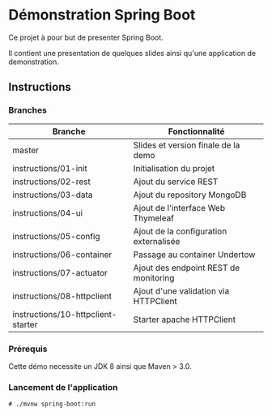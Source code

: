 # Démonstration Spring Boot

Ce projet à pour but de presenter Spring Boot.

Il contient une presentation de quelques slides ainsi qu'une application de demonstration.


## Instructions

### Branches

| Branche                            | Fonctionnalité                          |
| --------                           | --------                                |
| master                             | Slides et version finale de la demo     |
| instructions/01-init               | Initialisation du projet                |
| instructions/02-rest               | Ajout du service REST                   |
| instructions/03-data               | Ajout du repository MongoDB             |
| instructions/04-ui                 | Ajout de l'interface Web Thymeleaf      |
| instructions/05-config             | Ajout de la configuration externalisée  |
| instructions/06-container          | Passage au container Undertow           |
| instructions/07-actuator           | Ajout des endpoint REST de monitoring   |
| instructions/08-httpclient         | Ajout d'une validation via HTTPClient   |
| instructions/10-httpclient-starter | Starter apache  HTTPClient              |

### Prérequis

Cette démo necessite un JDK 8 ainsi que Maven > 3.0.

### Lancement de l'application
```
# ./mvnw spring-boot:run
```
